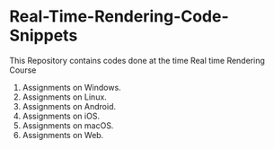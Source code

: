 # Real-Time-Rendering-Code-Snippets
This Repository contains codes done at the time Real time Rendering Course
1. Assignments on Windows.
2. Assignments on Linux.
3. Assignments on Android.
4. Assignments on iOS.
5. Assignments on macOS.
6. Assignments on Web.
